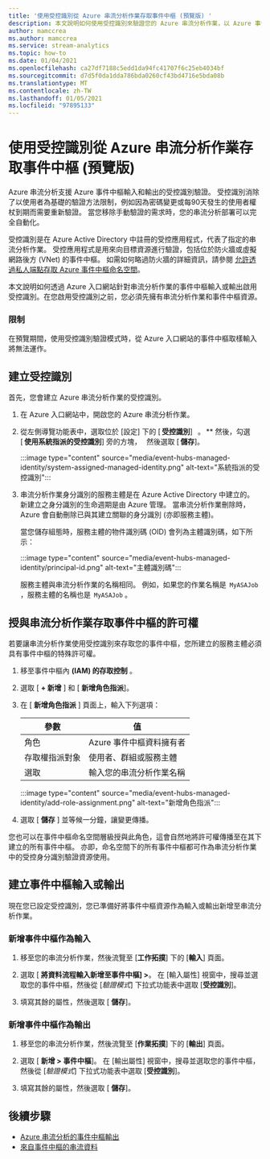 ```yaml
---
title: '使用受控識別從 Azure 串流分析作業存取事件中樞 (預覽版) '
description: 本文說明如何使用受控識別來驗證您的 Azure 串流分析作業，以 Azure 事件中樞輸入和輸出。
author: mamccrea
ms.author: mamccrea
ms.service: stream-analytics
ms.topic: how-to
ms.date: 01/04/2021
ms.openlocfilehash: ca27df7188c5edd1da94fc41707f6c25eb4034bf
ms.sourcegitcommit: d7d5f0da1dda786bda0260cf43bd4716e5bda08b
ms.translationtype: MT
ms.contentlocale: zh-TW
ms.lasthandoff: 01/05/2021
ms.locfileid: "97895133"
---
```

# <a name="use-managed-identities-to-access-event-hubfrom-an-azure-stream-analytics-job-preview"></a>使用受控識別從 Azure 串流分析作業存取事件中樞 (預覽版) 

Azure 串流分析支援 Azure 事件中樞輸入和輸出的受控識別驗證。 受控識別消除了以使用者為基礎的驗證方法限制，例如因為密碼變更或每90天發生的使用者權杖到期而需要重新驗證。 當您移除手動驗證的需求時，您的串流分析部署可以完全自動化。  

受控識別是在 Azure Active Directory 中註冊的受控應用程式，代表了指定的串流分析作業。 受控應用程式是用來向目標資源進行驗證，包括位於防火牆或虛擬網路後方 (VNet) 的事件中樞。 如需如何略過防火牆的詳細資訊，請參閱 [允許透過私人端點存取 Azure 事件中樞命名空間](../event-hubs/private-link-service.md#trusted-microsoft-services)。

本文說明如何透過 Azure 入口網站針對串流分析作業的事件中樞輸入或輸出啟用受控識別。在您啟用受控識別之前，您必須先擁有串流分析作業和事件中樞資源。

### <a name="limitation"></a>限制
在預覽期間，使用受控識別驗證模式時，從 Azure 入口網站的事件中樞取樣輸入將無法運作。

## <a name="create-a-managedidentity"></a>建立受控識別  

首先，您會建立 Azure 串流分析作業的受控識別。  

1. 在 Azure 入口網站中，開啟您的 Azure 串流分析作業。  

1. 從左側導覽功能表中，選取位於 [設定] 下的 [ **受控識別**]   。 ** 然後，勾選 [ **使用系統指派的受控識別**] 旁的方塊，   然後選取 [ **儲存**]。

   :::image type="content" source="media/event-hubs-managed-identity/system-assigned-managed-identity.png" alt-text="系統指派的受控識別":::  

1. 串流分析作業身分識別的服務主體是在 Azure Active Directory 中建立的。 新建立之身分識別的生命週期是由 Azure 管理。 當串流分析作業刪除時，Azure 會自動刪除已與其建立關聯的身分識別 (亦即服務主體)。  

   當您儲存組態時，服務主體的物件識別碼 (OID) 會列為主體識別碼，如下所示：  

   :::image type="content" source="media/event-hubs-managed-identity/principal-id.png" alt-text="主體識別碼":::

   服務主體與串流分析作業的名稱相同。 例如，如果您的作業名稱是  `MyASAJob` ，服務主體的名稱也是  `MyASAJob` 。  

## <a name="grant-the-stream-analytics-job-permissionsto-access-the-event-hub"></a>授與串流分析作業存取事件中樞的許可權

若要讓串流分析作業使用受控識別來存取您的事件中樞，您所建立的服務主體必須具有事件中樞的特殊許可權。

1. 移至事件中樞內 **(IAM) 的存取控制** 。

1. 選取 [ **+ 新增** ] 和 [ **新增角色指派**]。

1. 在 [ **新增角色指派** ] 頁面上，輸入下列選項：

   |參數|值|
   |---------|-----|
   |角色|Azure 事件中樞資料擁有者|
   |存取權指派對象|使用者、群組或服務主體|
   |選取|輸入您的串流分析作業名稱|

   :::image type="content" source="media/event-hubs-managed-identity/add-role-assignment.png" alt-text="新增角色指派":::

1. 選取 [ **儲存** ] 並等候一分鐘，讓變更傳播。

您也可以在事件中樞命名空間層級授與此角色，這會自然地將許可權傳播至在其下建立的所有事件中樞。 亦即，命名空間下的所有事件中樞都可作為串流分析作業中的受控身分識別驗證資源使用。

## <a name="create-anevent-hub-input-or-output"></a>建立事件中樞輸入或輸出  

現在您已設定受控識別，您已準備好將事件中樞資源作為輸入或輸出新增至串流分析作業。  

### <a name="add-the-event-hub-as-an-input"></a>新增事件中樞作為輸入 

1. 移至您的串流分析作業，然後流覽至 [**工作拓撲**] 下的 [**輸入**] 頁面。

1. 選取 [ **將資料流程輸入新增至事件中樞] >**。 在 [輸入屬性] 視窗中，搜尋並選取您的事件中樞，然後從 [*驗證模式*] 下拉式功能表中選取 [**受控識別**]。

1. 填寫其餘的屬性，然後選取 [ **儲存**]。

### <a name="add-the-event-hub-as-an-output"></a>新增事件中樞作為輸出

1. 移至您的串流分析作業，然後流覽至 [**作業拓撲**] 下的 [**輸出**] 頁面。

1. 選取 [ **新增 > 事件中樞**]。 在 [輸出屬性] 視窗中，搜尋並選取您的事件中樞，然後從 [*驗證模式*] 下拉式功能表中選取 [**受控識別**]。

1. 填寫其餘的屬性，然後選取 [ **儲存**]。

## <a name="next-steps"></a>後續步驟

* [Azure 串流分析的事件中樞輸出](event-hubs-output.md)
* [來自事件中樞的串流資料](stream-analytics-define-inputs.md#stream-data-from-event-hubs)

